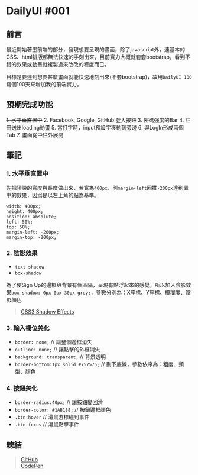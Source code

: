 # DailyUI #001

## 前言

最近開始著墨前端的部分，發現想要呈現的畫面，除了javascript外，連基本的CSS、html排版都無法快速的手刻出來，目前實力大概就套套bootstrap，看到不錯的效果或動畫就複製過來改改的程度而已。

目標是要達到想要甚麼畫面就能快速地刻出來(不套bootstrap)，故用`DailyUI 100`寫個100天來增加我的前端實力。

## 預期完成功能

~~1. 水平垂直置中~~
2. Facebook, Google, GitHub 登入按鈕
3. 密碼強度的Bar
4. 註冊送出loading動畫
5. 當打字時，input預設字移動到旁邊
6. 與LogIn形成兩個Tab
7. 畫面從中往外展開

## 筆記

### 1. 水平垂直置中

先把預設的寬度與長度做出來，若寬為`400px`，則`margin-left`回推`-200px`達到置中的效果，因爲是以左上角的點為基準。

```css=
width: 400px;
height: 400px;
position: absolute;
left: 50%;
top: 50%;
margin-left: -200px;
margin-top: -200px;
```

### 2. 陰影效果

- `text-shadow`
- `box-shadow`

為了使Sign Up的邊框與背景有個區隔，呈現有點浮起來的感覺，所以加入陰影效果`box-shadow: 0px 0px 30px grey;`，參數分別為：X座標、Y座標、模糊度、陰影顏色


> [CSS3 Shadow Effects](https://www.w3schools.com/css/css3_shadows.asp)

### 3. 輸入欄位美化

- `border: none;` // 讓整個邊框消失
- `outline: none;` // 讓點擊的外框消失
- `background: transparent;` // 背景透明
- `border-bottom:1px solid #757575;` // 劃下底線，參數依序為：粗度、類型、顏色

### 4. 按鈕美化

- `border-radius:40px;` // 讓按鈕變回滑
- `border-color: #1AB188;` // 按鈕邊框顏色
- `.btn:hover` // 滑鼠游標碰到事件
- `.btn:focus` // 滑鼠點擊事件

## 總結

> [GitHub](https://github.com/christech1117/DailyUI-100/tree/master/DailyUI%20%23001)  
> [CodePen](http://codepen.io/christech1117/pen/jmrJrJ)
